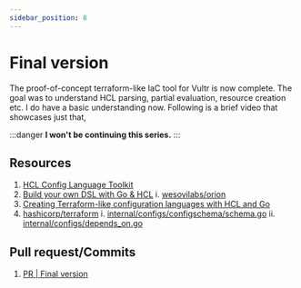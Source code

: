 ```yaml
---
sidebar_position: 8
---
```


# Final version
The proof-of-concept terraform-like IaC tool for Vultr is now complete. The goal was to understand HCL parsing, partial evaluation, resource creation etc. I do have a basic understanding now. Following is a brief video that showcases just that,

:::danger
**I won't be continuing this series.**
:::

## Resources
1. [HCL Config Language Toolkit](https://hcl.readthedocs.io/en/latest/index.html)
2. [Build your own DSL with Go & HCL](https://blog.devgenius.io/build-your-own-dsl-with-go-hcl-602c92ce24c0)
    i. [wesovilabs/orion](https://github.com/wesovilabs)
3. [Creating Terraform-like configuration languages with HCL and Go](https://rotemtam.com/2022/08/06/configuration-languages-with-hcl/)
4. [hashicorp/terraform](https://github.com/hashicorp/terraform)
    i. [internal/configs/configschema/schema.go](https://github.com/hashicorp/terraform/blob/main/internal/configs/configschema/schema.go)
    ii. [internal/configs/depends_on.go](https://github.com/hashicorp/terraform/blob/main/internal/configs/depends_on.go)

## Pull request/Commits
1. [PR | Final version](https://github.com/bensooraj/griffon/pull/8/files)
